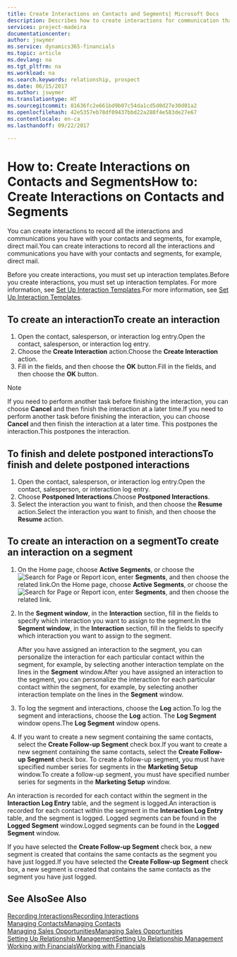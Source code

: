 ```yaml
---
title: Create Interactions on Contacts and Segments| Microsoft Docs
description: Describes how to create interactions for communication that you have with your contacts and segments in Financials, for example, direct mail.
services: project-madeira
documentationcenter: 
author: jswymer
ms.service: dynamics365-financials
ms.topic: article
ms.devlang: na
ms.tgt_pltfrm: na
ms.workload: na
ms.search.keywords: relationship, prospect
ms.date: 06/15/2017
ms.author: jswymer
ms.translationtype: HT
ms.sourcegitcommit: 81636fc2e661bd9b07c54da1cd5d0d27e30d01a2
ms.openlocfilehash: 42e5357eb78df09437bbd22a288f4e583de27e67
ms.contentlocale: en-ca
ms.lasthandoff: 09/22/2017

---
```

# <a name="how-to-create-interactions-on-contacts-and-segments"></a><span data-ttu-id="d384a-103">How to: Create Interactions on Contacts and Segments</span><span class="sxs-lookup"><span data-stu-id="d384a-103">How to: Create Interactions on Contacts and Segments</span></span>
<span data-ttu-id="d384a-104">You can create interactions to record all the interactions and communications you have with your contacts and segments, for example, direct mail.</span><span class="sxs-lookup"><span data-stu-id="d384a-104">You can create interactions to record all the interactions and communications you have with your contacts and segments, for example, direct mail.</span></span>

<span data-ttu-id="d384a-105">Before you create interactions, you must set up interaction templates.</span><span class="sxs-lookup"><span data-stu-id="d384a-105">Before you create interactions, you must set up interaction templates.</span></span> <span data-ttu-id="d384a-106">For more information, see  [Set Up Interaction Templates](marketing-interactions.md).</span><span class="sxs-lookup"><span data-stu-id="d384a-106">For more information, see  [Set Up Interaction Templates](marketing-interactions.md).</span></span>

## <a name="to-create-an-interaction"></a><span data-ttu-id="d384a-107">To create an interaction</span><span class="sxs-lookup"><span data-stu-id="d384a-107">To create an interaction</span></span>
1. <span data-ttu-id="d384a-108">Open the contact, salesperson, or interaction log entry.</span><span class="sxs-lookup"><span data-stu-id="d384a-108">Open the contact, salesperson, or interaction log entry.</span></span>
2. <span data-ttu-id="d384a-109">Choose the **Create Interaction** action.</span><span class="sxs-lookup"><span data-stu-id="d384a-109">Choose the **Create Interaction** action.</span></span>
3. <span data-ttu-id="d384a-110">Fill in the fields, and then choose the **OK** button.</span><span class="sxs-lookup"><span data-stu-id="d384a-110">Fill in the fields, and then choose the **OK** button.</span></span>

> [!NOTE]  
>   <span data-ttu-id="d384a-111">If you need to perform another task before finishing the interaction, you can choose **Cancel** and then finish the interaction at a later time.</span><span class="sxs-lookup"><span data-stu-id="d384a-111">If you need to perform another task before finishing the interaction, you can choose **Cancel** and then finish the interaction at a later time.</span></span> <span data-ttu-id="d384a-112">This postpones the interaction.</span><span class="sxs-lookup"><span data-stu-id="d384a-112">This postpones the interaction.</span></span>

## <a name="to-finish-and-delete-postponed-interactions"></a><span data-ttu-id="d384a-113">To finish and delete postponed interactions</span><span class="sxs-lookup"><span data-stu-id="d384a-113">To finish and delete postponed interactions</span></span>
1. <span data-ttu-id="d384a-114">Open the contact, salesperson, or interaction log entry.</span><span class="sxs-lookup"><span data-stu-id="d384a-114">Open the contact, salesperson, or interaction log entry.</span></span>
2. <span data-ttu-id="d384a-115">Choose **Postponed Interactions**.</span><span class="sxs-lookup"><span data-stu-id="d384a-115">Choose **Postponed Interactions**.</span></span>
3. <span data-ttu-id="d384a-116">Select the interaction you want to finish, and then choose the **Resume** action.</span><span class="sxs-lookup"><span data-stu-id="d384a-116">Select the interaction you want to finish, and then choose the **Resume** action.</span></span>

## <a name="to-create-an-interaction-on-a-segment"></a><span data-ttu-id="d384a-117">To create an interaction on a segment</span><span class="sxs-lookup"><span data-stu-id="d384a-117">To create an interaction on a segment</span></span>
1. <span data-ttu-id="d384a-118">On the Home page, choose **Active Segments**, or choose the ![Search for Page or Report](media/ui-search/search_small.png "Search for Page or Report icon") icon, enter **Segments**, and then choose the related link.</span><span class="sxs-lookup"><span data-stu-id="d384a-118">On the Home page, choose **Active Segments**, or choose the ![Search for Page or Report](media/ui-search/search_small.png "Search for Page or Report icon") icon, enter **Segments**, and then choose the related link.</span></span>
2. <span data-ttu-id="d384a-119">In the **Segment window**, in the **Interaction** section, fill in the fields to specify which interaction you want to assign to the segment.</span><span class="sxs-lookup"><span data-stu-id="d384a-119">In the **Segment window**, in the **Interaction** section, fill in the fields to specify which interaction you want to assign to the segment.</span></span>

    <span data-ttu-id="d384a-120">After you have assigned an interaction to the segment, you can personalize the interaction for each particular contact within the segment, for example, by selecting another interaction template on the lines in the **Segment** window.</span><span class="sxs-lookup"><span data-stu-id="d384a-120">After you have assigned an interaction to the segment, you can personalize the interaction for each particular contact within the segment, for example, by selecting another interaction template on the lines in the **Segment** window.</span></span>  
3. <span data-ttu-id="d384a-121">To log the segment and interactions, choose the **Log** action.</span><span class="sxs-lookup"><span data-stu-id="d384a-121">To log the segment and interactions, choose the **Log** action.</span></span> <span data-ttu-id="d384a-122">The **Log Segment** window opens.</span><span class="sxs-lookup"><span data-stu-id="d384a-122">The **Log Segment** window opens.</span></span>
4. <span data-ttu-id="d384a-123">If you want to create a new segment containing the same contacts, select the **Create Follow-up Segment** check box.</span><span class="sxs-lookup"><span data-stu-id="d384a-123">If you want to create a new segment containing the same contacts, select the **Create Follow-up Segment** check box.</span></span> <span data-ttu-id="d384a-124">To create a follow-up segment, you must have specified number series for segments in the **Marketing Setup** window.</span><span class="sxs-lookup"><span data-stu-id="d384a-124">To create a follow-up segment, you must have specified number series for segments in the **Marketing Setup** window.</span></span>

<span data-ttu-id="d384a-125">An interaction is recorded for each contact within the segment in the **Interaction Log Entry** table, and the segment is logged.</span><span class="sxs-lookup"><span data-stu-id="d384a-125">An interaction is recorded for each contact within the segment in the **Interaction Log Entry** table, and the segment is logged.</span></span> <span data-ttu-id="d384a-126">Logged segments can be found in the **Logged Segment** window.</span><span class="sxs-lookup"><span data-stu-id="d384a-126">Logged segments can be found in the **Logged Segment** window.</span></span>

<span data-ttu-id="d384a-127">If you have selected the **Create Follow-up Segment** check box, a new segment is created that contains the same contacts as the segment you have just logged.</span><span class="sxs-lookup"><span data-stu-id="d384a-127">If you have selected the **Create Follow-up Segment** check box, a new segment is created that contains the same contacts as the segment you have just logged.</span></span>

## <a name="see-also"></a><span data-ttu-id="d384a-128">See Also</span><span class="sxs-lookup"><span data-stu-id="d384a-128">See Also</span></span>
[<span data-ttu-id="d384a-129">Recording Interactions</span><span class="sxs-lookup"><span data-stu-id="d384a-129">Recording Interactions</span></span>](marketing-interactions.md)  
[<span data-ttu-id="d384a-130">Managing Contacts</span><span class="sxs-lookup"><span data-stu-id="d384a-130">Managing Contacts</span></span>](marketing-contacts.md)  
[<span data-ttu-id="d384a-131">Managing Sales Opportunities</span><span class="sxs-lookup"><span data-stu-id="d384a-131">Managing Sales Opportunities</span></span>](marketing-manage-sales-opportunities.md)  
[<span data-ttu-id="d384a-132">Setting Up Relationship Management</span><span class="sxs-lookup"><span data-stu-id="d384a-132">Setting Up Relationship Management</span></span>](marketing-setup-marketing.md)  
[<span data-ttu-id="d384a-133">Working with Financials</span><span class="sxs-lookup"><span data-stu-id="d384a-133">Working with Financials</span></span>](ui-work-product.md)

